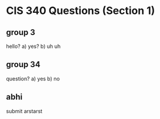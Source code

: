 # CIS 340 Questions (Section 1)

## group 3

hello?
a) yes?
b) uh uh

## group 34

question?
a) yes
b) no

## abhi
submit arstarst

